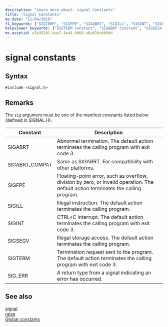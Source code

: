 ```yaml
---
description: "Learn more about: signal Constants"
title: "signal Constants"
ms.date: "11/04/2016"
f1_keywords: ["SIGTERM", "SIGFPE", "SIGABRT", "SIGILL", "SIGINT", "SIGSEGV"]
helpviewer_keywords: ["SIGTERM constant", "SIGABRT constant", "SIGSEGV constant", "SIGFPE constant", "SIGINT constant", "signal constants", "SIGILL constant"]
ms.assetid: a3b39281-dae7-4e44-8d68-e6a610c669dd
---
```

# signal constants

## Syntax

```
#include <signal.h>
```

## Remarks

The `sig` argument must be one of the manifest constants listed below (defined in SIGNAL.H).

|Constant|Description|
|-|-|
|SIGABRT|Abnormal termination. The default action terminates the calling program with exit code 3.  |
|SIGABRT_COMPAT|Same as SIGABRT. For compatibility with other platforms.  |
|SIGFPE|Floating-point error, such as overflow, division by zero, or invalid operation. The default action terminates the calling program.  |
|SIGILL|Illegal instruction. The default action terminates the calling program.  |
|SIGINT|CTRL+C interrupt. The default action terminates the calling program with exit code 3.  |
|SIGSEGV|Illegal storage access. The default action terminates the calling program.  |
|SIGTERM|Termination request sent to the program. The default action terminates the calling program with exit code 3.  |
|SIG_ERR|A return type from a signal indicating an error has occurred.  |

## See also

[signal](./reference/signal.md)\
[raise](./reference/raise.md)\
[Global constants](./global-constants.md)
